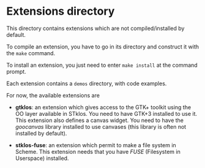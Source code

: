 # Extensions directory

This directory contains extensions which are not compiled/installed by default.

To compile an extension, you have to go in its directory and construct it with the `make` command.

To install an extension, you just need to enter `make install` at the command prompt.

Each extension contains a `demos` directory, with code examples.

For now, the available extensions are

  - **gtklos**: an extension which gives access to the GTK+ toolkit using the OO layer available in STklos. You need to have GTK+3 installed to use it. This extension also defines a canvas widget. You need to have the *goocanvas* library installed to use canvases (this library is often not installed by default).

  - **stklos-fuse**: an extension which permit to make a file system in Scheme. This extension needs that you have *FUSE* (Filesystem in Userspace) installed.

